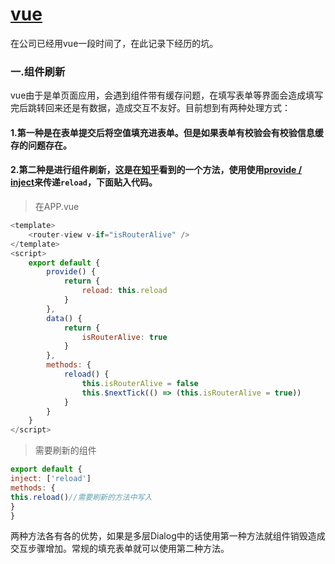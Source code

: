 # [vue](https://cn.vuejs.org/)
在公司已经用vue一段时间了，在此记录下经历的坑。
### 一.组件刷新
vue由于是单页面应用，会遇到组件带有缓存问题，在填写表单等界面会造成填写完后跳转回来还是有数据，造成交互不友好。目前想到有两种处理方式：
#### 1.第一种是在表单提交后将空值填充进表单。但是如果表单有校验会有校验信息缓存的问题存在。
#### 2.第二种是进行组件刷新，这是在[知乎](https://www.zhihu.com/question/49863095/answer/289157209)看到的一个方法，使用使用[provide / inject](https://cn.vuejs.org/v2/api/#provide-inject)来传递```reload```，下面贴入代码。
>在APP.vue
```js
<template>
    <router-view v-if="isRouterAlive" />
</template>
<script>
    export default {
        provide() {
            return {
                reload: this.reload
            }
        },
        data() {
            return {
                isRouterAlive: true
            }
        },
        methods: {
            reload() {
                this.isRouterAlive = false
                this.$nextTick(() => (this.isRouterAlive = true))
            }
        }
    }
</script>
```
>需要刷新的组件
```js
export default {
inject: ['reload']
methods: {
this.reload()//需要刷新的方法中写入
}
}
```
两种方法各有各的优势，如果是多层Dialog中的话使用第一种方法就组件销毁造成交互步骤增加。常规的填充表单就可以使用第二种方法。